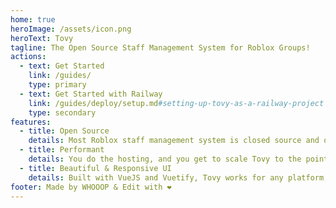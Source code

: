 ```yaml
---
home: true
heroImage: /assets/icon.png
heroText: Tovy
tagline: The Open Source Staff Management System for Roblox Groups!
actions: 
  - text: Get Started
    link: /guides/
    type: primary
  - text: Get Started with Railway
    link: /guides/deploy/setup.md#setting-up-tovy-as-a-railway-project
    type: secondary
features:
  - title: Open Source
    details: Most Roblox staff management system is closed source and on-premise. Awful for large groups that requires scaling
  - title: Performant
    details: You do the hosting, and you get to scale Tovy to the point where it suits your group's needs. No need to care about performance issues due to inscalability.
  - title: Beautiful & Responsive UI
    details: Built with VueJS and Vuetify, Tovy works for any platform, including mobile, tablet, computers, or even an Xbox.
footer: Made by WHOOOP & Edit with ❤️
---
```

